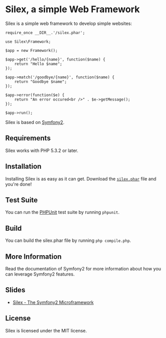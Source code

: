 # Silex, a simple Web Framework

Silex is a simple web framework to develop simple websites:

    require_once __DIR__.'/silex.phar';

    use Silex\Framework;

    $app = new Framework();

    $app->get('/hello/{name}', function($name) {
        return "Hello $name";
    });

    $app->match('/goodbye/{name}', function($name) {
        return "Goodbye $name";
    });

    $app->error(function($e) {
        return "An error occured<br />" . $e->getMessage();
    });

    $app->run();

Silex is based on [Symfony2][1].

## Requirements

Silex works with PHP 5.3.2 or later.

## Installation

Installing Silex is as easy as it can get. Download the [`silex.phar`][2] file
and you're done!

## Test Suite

You can run the [PHPUnit][3] test suite by running `phpunit`.

## Build

You can build the silex.phar file by running `php compile.php`.

## More Information

Read the documentation of Symfony2 for more information about how you can
leverage Symfony2 features.

## Slides

 - [Silex - The Symfony2 Microframework](http://www.slideshare.net/IgorWiedler/silex-the-symfony2-microframework)

## License

Silex is licensed under the MIT license.

[1]: http://symfony.com
[2]: http://github.com/fabpot/silex/blob/master/silex.phar
[3]: https://github.com/sebastianbergmann/phpunit
